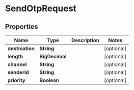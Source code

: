

# SendOtpRequest


## Properties

| Name | Type | Description | Notes |
|------------ | ------------- | ------------- | -------------|
|**destination** | **String** |  |  [optional] |
|**length** | **BigDecimal** |  |  [optional] |
|**channel** | **String** |  |  [optional] |
|**senderId** | **String** |  |  [optional] |
|**priority** | **Boolean** |  |  [optional] |



